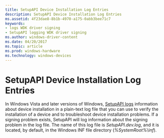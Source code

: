 ```yaml
---
title: SetupAPI Device Installation Log Entries
description: SetupAPI Device Installation Log Entries
ms.assetid: 4f23dae8-8b1b-4970-a175-0abb3bee71c7
keywords:
- logs WDK driver signing
- SetupAPI logging WDK driver signing
ms.author: windows-driver-content
ms.date: 04/20/2017
ms.topic: article
ms.prod: windows-hardware
ms.technology: windows-devices
---
```


# SetupAPI Device Installation Log Entries


In Windows Vista and later versions of Windows, [SetupAPI logs](setupapi-logging--windows-vista-and-later-.md) information about device installation in a plain-text log file that you can use to verify the installation of a device and to troubleshoot device installation problems. If a signing problem exists, SetupAPI will log information about the signing problem in the log file. The name of this log file is *SetupAPI.dev.log*, and it is located, by default, in the Windows INF file directory (*%SystemRoot%\\inf*).

 

 





